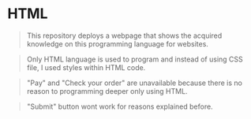 # HTML
>This repository deploys a webpage that shows the acquired knowledge on this programming language for websites.

>Only HTML language is used to program and instead of using CSS file, I used styles within HTML code.  

>"Pay" and "Check your order" are unavailable because there is no reason to programming deeper only using HTML.

>"Submit" button wont work for reasons explained before.
